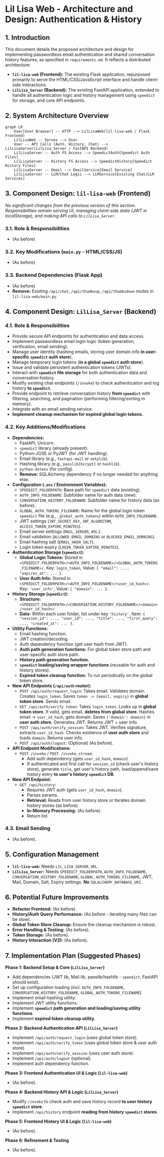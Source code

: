 # Lil Lisa Web - Architecture and Design: Authentication & History

## 1. Introduction

This document details the proposed architecture and design for implementing passwordless email authentication and shared conversation history features, as specified in `requirements.md`. It reflects a distributed architecture:

*   **`lil-lisa-web` (Frontend):** The existing Flask application, repurposed primarily to serve the HTML/CSS/JavaScript interface and handle client-side interactions.
*   **`LilLisa_Server` (Backend):** The existing FastAPI application, extended to handle all authentication logic and history management using `speedict` for storage, and core API endpoints.

## 2. System Architecture Overview

```mermaid
graph LR
    User[User Browser] -- HTTP --> LilLisaWeb(lil-lisa-web / Flask Frontend)
    LilLisaWeb -- Serves --> User
    User -- API Calls (Auth, History, Chat) --> LilLisaServer(LilLisa_Server / FastAPI Backend)
    LilLisaServer -- Auth FS Access --> SpeedictAuth[Speedict Auth Files]
    LilLisaServer -- History FS Access --> SpeedictHistory[Speedict History Files]
    LilLisaServer -- Email --> EmailService[Email Service]
    LilLisaServer -- LLM/Chat Logic --> LLMService[Existing Chat/LLM Services]
```

## 3. Component Design: `lil-lisa-web` (Frontend)

*No significant changes from the previous version of this section. Responsibilities remain serving UI, managing client-side state (JWT in localStorage), and making API calls to `LilLisa_Server`.*

### 3.1. Role & Responsibilities
*   (As before)

### 3.2. Key Modifications (`main.py` - HTML/CSS/JS)
*   (As before)

### 3.3. Backend Dependencies (Flask App)
*   (As before)
*   **Remove:** Existing `/api/chat`, `/api/thumbsup`, `/api/thumbsdown` routes in `lil-lisa-web/main.py`.

## 4. Component Design: `LilLisa_Server` (Backend)

### 4.1. Role & Responsibilities

*   Provide secure API endpoints for authentication and data access.
*   Implement passwordless email login logic (token generation, verification, email sending).
*   Manage user identity (hashing emails, storing user domain info **in user-specific `speedict` auth store**).
*   Manage temporary login tokens (**in a global `speedict` auth store**).
*   Issue and validate persistent authentication tokens (JWTs).
*   Interact with **`speedict` file storage** for both authentication data and conversation history.
*   Modify existing chat endpoints (`/invoke`) to check authentication and log history **to `speedict`**.
*   Provide endpoint to retrieve conversation history **from `speedict`** with filtering, searching, and pagination (performing filtering/sorting in memory).
*   Integrate with an email sending service.
*   **Implement cleanup mechanism for expired global login tokens.**

### 4.2. Key Additions/Modifications

*   **Dependencies:**
    *   FastAPI, Uvicorn.
    *   `speedict` library (already present).
    *   Python-JOSE or PyJWT (for JWT handling).
    *   Email library (e.g., `fastapi-mail` or `smtplib`).
    *   Hashing library (e.g., `passlib[bcrypt]` or `hashlib`).
    *   `python-dotenv` (for config).
    *   **Remove:** SQLAlchemy dependency if no longer needed for anything else.
*   **Configuration (`.env` / Environment Variables):**
    *   `SPEEDICT_FOLDERPATH`: Base path for `speedict` data (existing).
    *   `AUTH_INFO_FOLDENAME`: Subfolder name for auth data (new).
    *   `CONVERSATION_HISTORY_FOLDENAME`: Subfolder name for history data (as before).
    *   `GLOBAL_AUTH_TOKENS_FILENAME`: Name for the global login token `speedict` file (e.g., `_global_auth_tokens`) within `AUTH_INFO_FOLDENAME`.
    *   JWT settings (`JWT_SECRET_KEY`, `JWT_ALGORITHM`, `ACCESS_TOKEN_EXPIRE_MINUTES`).
    *   Email server settings (`MAIL_SERVER`, etc.).
    *   Email validation (`ALLOWED_EMAIL_DOMAINS` or `BLOCKED_EMAIL_DOMAINS`).
    *   Email hashing salt (`EMAIL_HASH_SALT`).
    *   Login token expiry (`LOGIN_TOKEN_EXPIRE_MINUTES`).
*   **Authentication Storage (`speedict`):**
    *   **Global Login Tokens:** Stored in `<SPEEDICT_FOLDERPATH>/<AUTH_INFO_FOLDENAME>/<GLOBAL_AUTH_TOKENS_FILENAME>/`. Key: `login_token`, Value: `{ "email": ..., "expires_at": ... }`.
    *   **User Auth Info:** Stored in `<SPEEDICT_FOLDERPATH>/<AUTH_INFO_FOLDENAME>/<user_id_hash>/`. Key: `'user_info'`, Value: `{ "domain": ... }`.
*   **History Storage (`speedict`):**
    *   **Structure:** `<SPEEDICT_FOLDERPATH>/<CONVERSATION_HISTORY_FOLDENAME>/<domain>/<user_id_hash>/`
    *   **Data:** Within each user folder, list under key `'history'`. Item: `{ "session_id": ..., "user_id": ..., "title": ..., "first_query": ..., "created_at": ... }`.
*   **Utility Functions:**
    *   Email hashing function.
    *   JWT creation/decoding.
    *   Auth dependency function (get user hash from JWT).
    *   **Auth path generation functions:** For global token store path and user-specific auth store path.
    *   **History path generation function.**
    *   **`speedict` loading/saving wrapper functions** (reusable for auth and history stores).
    *   **Expired token cleanup function:** To run periodically on the global token store.
*   **New API Endpoints (`/api/auth` router):**
    *   `POST /api/auth/request_login`: Takes email. Validates domain. Creates `login_token`. Saves `token -> {email, expiry}` in **global token store**. Sends email.
    *   `GET /api/auth/verify_token`: Takes `login_token`. Looks up in **global token store**. If valid, gets email, **deletes from global store**. Hashes email -> `user_id_hash`, gets domain. Saves `{'domain': domain}` in **user auth store**. Generates JWT. Returns JWT + user info.
    *   `POST /api/auth/verify_session`: Takes JWT. Verifies signature, extracts `user_id_hash`. Checks existence of **user auth store** and loads `domain`. Returns user info.
    *   `POST /api/auth/logout`: (Optional) (As before).
*   **API Endpoint Modifications:**
    *   `POST /invoke` / `POST /invoke_stream`:
        *   Add auth dependency (gets `user_id_hash`, `domain`).
        *   If authenticated and first call for `session_id` (check user's history store), generate `title`, get user's history path, load/append/save history entry **to user's history `speedict` DB**.
*   **New API Endpoint:**
    *   `GET /api/history`:
        *   Requires JWT auth (gets `user_id_hash`, `domain`).
        *   Parses params.
        *   **Retrieval:** Reads from user history store or iterates domain history stores (as before).
        *   **In-Memory Processing:** (As before).
        *   Return list.

### 4.3. Email Sending

*   (As before).

## 5. Configuration Management

*   **`lil-lisa-web`:** Needs `LIL_LISA_SERVER_URL`.
*   **`LilLisa_Server`:** Needs `SPEEDICT_FOLDERPATH`, `AUTH_INFO_FOLDENAME`, `CONVERSATION_HISTORY_FOLDENAME`, `GLOBAL_AUTH_TOKENS_FILENAME`, JWT, Mail, Domain, Salt, Expiry settings. **No** `SQLALCHEMY_DATABASE_URI`.

## 6. Potential Future Improvements

*   **Refactor Frontend:** (As before).
*   **History/Auth Query Performance:** (As before - iterating many files can be slow).
*   **Global Token Store Cleanup:** Ensure the cleanup mechanism is robust.
*   **Error Handling & Testing:** (As before).
*   **Token Storage:** (As before).
*   **History Interaction (V2):** (As before).

## 7. Implementation Plan (Suggested Phases)

**Phase 1: Backend Setup & Core (`LilLisa_Server`)**
*   Add dependencies (JWT lib, Mail lib, passlib/hashlib - `speedict`, FastAPI should exist).
*   Set up configuration loading (incl. `AUTH_INFO_FOLDENAME`, `CONVERSATION_HISTORY_FOLDENAME`, `GLOBAL_AUTH_TOKENS_FILENAME`).
*   Implement email hashing utility.
*   Implement JWT utility functions.
*   Implement **`speedict` path generation and loading/saving utility functions**.
*   Implement **expired token cleanup utility**.

**Phase 2: Backend Authentication API (`LilLisa_Server`)**
*   Implement `/api/auth/request_login` (uses global token store).
*   Implement `/api/auth/verify_token` (uses global token store & user auth store).
*   Implement `/api/auth/verify_session` (uses user auth store).
*   Implement `/api/auth/logout` (optional).
*   Implement auth dependency function.

**Phase 3: Frontend Authentication UI & Logic (`lil-lisa-web`)**
*   (As before).

**Phase 4: Backend History API & Logic (`LilLisa_Server`)**
*   Modify `/invoke` to check auth and save history record **to user history `speedict` store**.
*   Implement `/api/history` endpoint **reading from history `speedict` stores**.

**Phase 5: Frontend History UI & Logic (`lil-lisa-web`)**
*   (As before).

**Phase 6: Refinement & Testing**
*   (As before).
